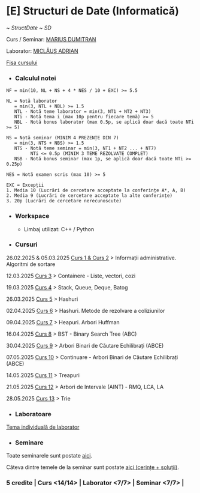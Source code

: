 # [E] Structuri de Date (Informatică)

~ *StructDate ~ SD*

Curs / Seminar: [MARIUS DUMITRAN](mailto:marius.dumitran@unibuc.ro)

Laborator: [MICLĂUȘ ADRIAN](mailto:adrian.miclaus@fmi.unibuc.ro)

[Fișa cursului](https://cursuri.fmi.unibuc.ro/api/uploads/bdd17f7b-6b9e-461e-b054-b154508e0549.pdf)

* ### Calculul notei

```     
NF = min(10, NL + NS + 4 * NES / 10 + EXC) >= 5.5

NL = Notă laborator 
   = min(3, NTL + NBL) >= 1.5
   NTL - Notă teme laborator = min(3, NT1 + NT2 + NT3)
   NTi - Notă tema i (max 10p pentru fiecare temă) >= 5
   NBL - Notă bonus laborator (max 0.5p, se aplică doar dacă toate NTi >= 5)

NS = Notă seminar (MINIM 4 PREZENȚE DIN 7)
   = min(3, NTS + NBS) >= 1.5
   NTS - Notă teme seminar = min(3, NT1 + NT2 ... + NT7)
         NTi <= 0.5p (MINIM 3 TEME REZOLVATE COMPLET)
   NSB - Notă bonus seminar (max 1p, se aplică doar dacă toate NTi >= 0.25p)

NES = Notă examen scris (max 10) >= 5

EXC = Excepții
1. Media 10 (Lucrări de cercetare acceptate la conferințe A*, A, B)
2. Media 9 (Lucrări de cercetare acceptate la alte conferințe)
3. 20p (Lucrări de cercetare nerecunoscute)
```

* ### Workspace

    - Limbaj utilizat: C++ / Python

* ### Cursuri

26.02.2025 & 05.03.2025 [Curs 1 & Curs 2](./Cursuri/01%20&%2002.%20Algoritmi%20de%20sortare%20-%2026.02.2025.pdf) > Informații administrative. Algoritmi de sortare

12.03.2025 [Curs 3](./Cursuri/03.%20Containere%20-%20Liste,%20vectori,%20cozi%20-%2012.03.2025.pdf) > Containere - Liste, vectori, cozi

19.03.2025 [Curs 4](./Cursuri/04.%20Stack,%20Queue,%20Deque,%20Batog%20-%2019.03.2025.pdf) > Stack, Queue, Deque, Batog

26.03.2025 [Curs 5](./Cursuri/05.%20Hashuri%20-%2026.03.2025.pdf) > Hashuri

02.04.2025 [Curs 6](./Cursuri/06.%20Hashuri.%20Metode%20de%20rezolvare%20a%20coliziunilor%20-%2002.04.2025.pdf) > Hashuri. Metode de rezolvare a coliziunilor

09.04.2025 [Curs 7](./Cursuri/07.%20Heapuri.%20Arbori%20Huffman%20-%2009.04.2025.pdf) > Heapuri. Arbori Huffman

16.04.2025 [Curs 8](./Cursuri/08.%20BST%20-%20Binary%20Search%20Tree%20-%2016.04.2025.pdf) > BST - Binary Search Tree (ABC)

30.04.2025 [Curs 9](./Cursuri/09.%20Arbori%20Binari%20de%20Cautare%20Echilibrati%20-%2030.04.2025.pdf) > Arbori Binari de Căutare Echilibrați (ABCE)

07.05.2025 [Curs 10](./Cursuri/10.%20Arbori%20Binari%20de%20Cautare%20Echilibrati%20-%2007.05.2025.pdf) > Continuare - Arbori Binari de Căutare Echilibrați (ABCE)

14.05.2025 [Curs 11](./Cursuri/11.%20Treapuri%20-%2014.05.2025.pdf) > Treapuri

21.05.2025 [Curs 12](./Cursuri/12.%20Arbori%20de%20Intervale%20-%20RMQ,%20LCA,%20LA%20-%2021.05.2025.pdf) > Arbori de Intervale (AINT) - RMQ, LCA, LA

28.05.2025 [Curs 13](./Cursuri/13.%20Trie%20-%2028.05.2025.pdf) > Trie

* ### Laboratoare

[Tema individuală de laborator](./Laboratoare/Laboratorul%20III/)

* ### Seminare

Toate seminarele sunt postate [aici](./Seminare/).

Câteva dintre temele de la seminar sunt postate [aici (cerințe + soluții)](./Seminare/Teme/).

 ###  **5 credite | Curs <14/14> | Laborator <7/7> | Seminar <7/7> |**